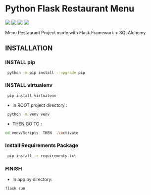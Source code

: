 # Python Flask Restaurant Menu

![](https://img.shields.io/badge/Python-3776AB?style=flat&logo=python&logoColor=white)
![](https://img.shields.io/badge/Flask-000000?style=flat&logo=flask&logoColor=white)
![](https://img.shields.io/badge/CSS-563d7c?&style=flat&logo=css3&logoColor=white)
![](https://img.shields.io/badge/HTML-e34c26?style=flat&logo=html5&logoColor=white)

Menu Restaurant Project made with Flask Framework + SQLAlchemy

## INSTALLATION

### INSTALL pip
```sh
 python -m pip install --upgrade pip
```

### INSTALL virtualenv
```sh
 pip install virtualenv
```

 - In ROOT project directory : 
```sh
 python -m venv venv 
```
  - THEN GO TO : 
```sh
cd venv/Scripts  THEN  .\activate
```

### Install Requirements Package
```sh
 pip install -r requirements.txt
```

### FINISH
- In app.py directory:
 ```sh
 flask run
 ```
